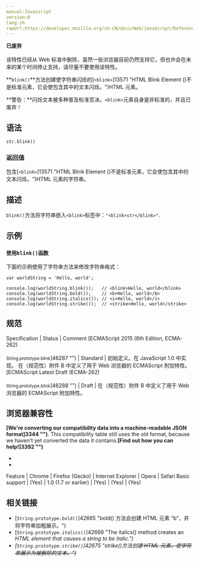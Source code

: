 ```yaml
---
manual:Javascript
version:0
lang:zh
rawUrl:https://developer.mozilla.org/zh-CN/docs/Web/JavaScript/Reference/Global_Objects/String/blink#
---
```






**已废弃**<br></br>该特性已经从 Web 标准中删除，虽然一些浏览器目前仍然支持它，但也许会在未来的某个时间停止支持，请尽量不要使用该特性。





**`blink()`**方法创建使字符串闪烁的[`<blink>`]13571 "HTML Blink Element (<blink>)不是标准元素，它会使包含其中的文本闪烁。")HTML 元素。



**警告：**闪烁文本被多种普及标准否决。`<blink>`元素自身是非标准的，并且已废弃！



## 语法<a name="语法"></a>

```
str.blink()
```

### 返回值<a name="返回值"></a>


包含[`<blink>`]13571 "HTML Blink Element (<blink>)不是标准元素，它会使包含其中的文本闪烁。")HTML 元素的字符串。


## 描述<a name="描述"></a>


`blink()`方法将字符串嵌入`<blink>`标签中：`"<blink>str</blink>"`.


## 示例<a name="示例"></a>

### `使用blink()函数`<a name="使用blink()函数"></a>


下面的示例使用了字符串方法来修改字符串格式：


```
var worldString = 'Hello, world';

console.log(worldString.blink());   // <blink>Hello, world</blink>
console.log(worldString.bold());    // <b>Hello, world</b>
console.log(worldString.italics()); // <i>Hello, world</i>
console.log(worldString.strike());  // <strike>Hello, world</strike>
```

## 规范<a name="规范"></a>

Specification | Status | Comment 
[ECMAScript 2015 (6th Edition, ECMA-262)<br></br><small>String.prototype.blink</small>]46287 "") | Standard | 初始定义。在 JavaScript 1.0 中实现。 在（规范性）附件 B 中定义了用于 Web 浏览器的 ECMAScript 附加特性。 
[ECMAScript Latest Draft (ECMA-262)<br></br><small>String.prototype.blink</small>]46288 "") | Draft | 在（规范性）附件 B 中定义了用于 Web 浏览器的 ECMAScript 附加特性。 


## 浏览器兼容性<a name="浏览器兼容性"></a>


**[We&#39;re converting our compatibility data into a machine-readable JSON format]3344 "")**. This compatibility table still uses the old format, because we haven&#39;t yet converted the data it contains.**[Find out how you can help!]3392 "")**


* 
* 

Feature | Chrome | Firefox (Gecko) | Internet Explorer | Opera | Safari 
Basic support | (Yes) | 1.0 (1.7 or earlier) | (Yes) | (Yes) | (Yes) 





## 相关链接<a name="相关链接"></a>

* [`String.prototype.bold()`]42665 "bold() 方法会创建 HTML 元素 “b”，并将字符串加粗展示。")
* [`String.prototype.italics()`]42669 "The italics() method creates an <i> HTML element that causes a string to be italic.")
* [`String.prototype.strike()`]42675 "strike()方法创建<strike> HTML 元素，使字符串展示为被删除的文本。")



